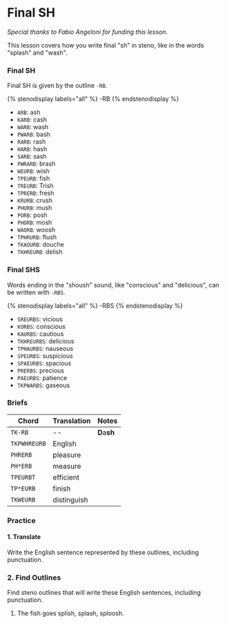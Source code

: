 # Final SH

_Special thanks to Fabio Angeloni for funding this lesson._

This lesson covers how you write final "sh" in steno, like in the words "splash" and "wash".

### Final SH

Final SH is given by the outline `-RB`.

{% stenodisplay labels="all" %}
-RB
{% endstenodisplay %}

* `ARB`: ash
* `KARB`: cash
* `WARB`: wash
* `PWARB`: bash
* `RARB`: rash
* `HARB`: hash
* `SARB`: sash
* `PWRARB`: brash
* `WEURB`: wish
* `TPEURB`: fish
* `TREURB`: Trish
* `TPRERB`: fresh
* `KRURB`: crush
* `PHURB`: mush
* `PORB`: posh
* `PHORB`: mosh
* `WAORB`: woosh
* `TPHRURB`: flush
* `TKAOURB`: douche
* `TKHREURB`: delish

### Final SHS

Words ending in the "shoush" sound, like "conscious" and "delicious", can be written with `-RBS`.

{% stenodisplay labels="all" %}
-RBS
{% endstenodisplay %}

* `SREURBS`: vicious
* `KORBS`: conscious
* `KAURBS`: cautious
* `TKHREURBS`: delicious
* `TPHAURBS`: nauseous
* `SPEURBS`: suspicious
* `SPAEURBS`: spacious
* `PRERBS`: precious
* `PAEURBS`: patience
* `TKPWARBS`: gaseous

### Briefs

|    Chord     | Translation |    Notes     |
| ------------ | ----------- | ------------ |
| `TK-RB`      | --          | **D**a**sh** |
| `TKPWHREURB` | English     |              |
| `PHRERB`     | pleasure    |              |
| `PH*ERB`     | measure     |              |
| `TPEURBT`    | efficient   |              |
| `TP*EURB`    | finish      |              |
| `TKWEURB`    | distinguish |              |


### Practice

#### 1. Translate

Write the English sentence represented by these outlines, including punctuation.

### 2. Find Outlines

Find steno outlines that will write these English sentences, including punctuation.

1. The fish goes splish, splash, sploosh.
